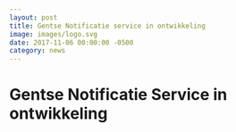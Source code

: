 ```yaml
---
layout: post
title: Gentse Notificatie service in ontwikkeling
image: images/logo.svg
date: 2017-11-06 00:00:00 -0500
category: news
---
```


# Gentse Notificatie Service in ontwikkeling

 
